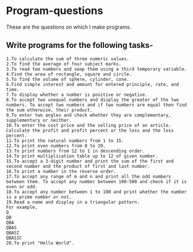# Program-questions
These are the questions on which I make programs.
## Write programs for the following tasks-

    1.To calculate the sum of three numeric values.
    2.To find the average of four subject marks.
    3.To read two numbers and swap them using a third temporary variable.
    4.Find the area of rectangle, square and circle.
    5.To find the volume of sphere, cylinder, cone.
    6.Find simple interest and amount for entered principle, rate, and time.
    7.To display whether a number is positive or negative.
    8.To accept two unequal numbers and display the greater of the two numbers. To accept two numbers and if two numbers are equal then find the sum otherwise, their product.
    9.To enter two angles and check whether they are complementary, supplementary or neither.
    10.To enter the cost price and the selling price of an article. Calculate the profit and profit percent or the loss and the loss percent.
    11.To print the natural numbers from 1 to 15.
    12.To print even numbers from 0 to 20.
    13.To print numbers from 12 to 1 in descending order.
    14.To print multiplication table up to 12 of given number.
    15.To accept a 3-digit number and print the sum of the first and second number and the product of first and last number.
    16.To print a number in the reverse order.
    17.To accept any range of m and n and print all the odd numbers between them. To accept any number between 100-500 and check if it is even or odd.
    18.To accept any number between 1 to 100 and print whether the number is a prime number or not.
    19.Read a name and display in a triangular pattern.
    For example,
    Q
    QB 
    QBA 
    QBAS 
    QBASI 
    QBASIC
    20.To print "Hello World".
    